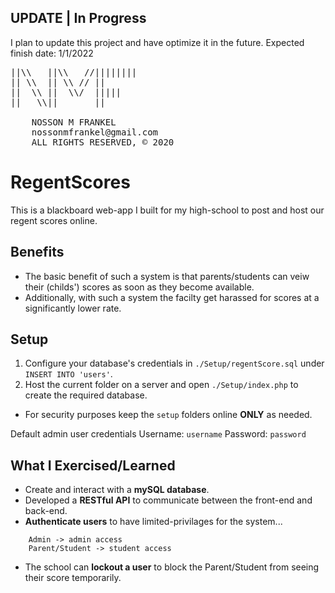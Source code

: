 ## UPDATE | In Progress

I plan to update this project and have optimize it in the future. Expected finish date: 1/1/2022

<pre>
||\\   ||\\   //||||||||  
|| \\  || \\ // ||  
||  \\ ||  \\/  |||||  
||   \\||       ||  

	NOSSON M FRANKEL
	nossonmfrankel@gmail.com
	ALL RIGHTS RESERVED, © 2020
</pre>

# RegentScores
This is a blackboard web-app I built for my high-school to post and host our regent scores online.

## Benefits
-	The basic benefit of such a system is that parents/students can veiw their (childs') scores as soon as they become available.
-	Additionally, with such a system the facilty get harassed for scores at a significantly lower rate.

## Setup
1.	Configure your database's credentials in ``./Setup/regentScore.sql`` under ``INSERT INTO 'users'``.
2.	Host the current folder on a server and open ``./Setup/index.php`` to create the required database.
* For security purposes keep the ``setup`` folders online __ONLY__ as needed.

Default admin user credentials
Username: ``username``
Password: ``password``

## What I Exercised/Learned
-	Create and interact with a **mySQL database**.
-	Developed a **RESTful API** to communicate between the front-end and back-end.
-	**Authenticate users** to have limited-privilages for the system...
```
	Admin -> admin access
	Parent/Student -> student access
```
-	The school can **lockout a user** to block the Parent/Student from seeing their score temporarily.
